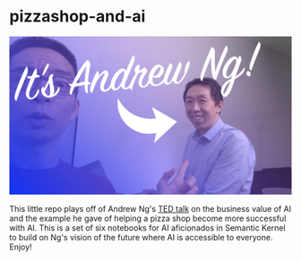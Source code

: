 # pizzashop-and-ai

![](assets/deeplearning.jpg)

This little repo plays off of Andrew Ng's [TED talk](https://www.ted.com/talks/andrew_ng_how_ai_could_empower_any_business) on the business value of AI and the example he gave of helping a pizza shop become more successful with AI. This is a set of six notebooks for AI aficionados in Semantic Kernel to build on Ng's vision of the future where AI is accessible to everyone. Enjoy!